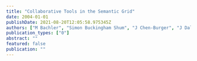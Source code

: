 ```yaml
---
title: "Collaborative Tools in the Semantic Grid"
date: 2004-01-01
publishDate: 2021-08-20T12:05:58.975345Z
authors: ["M Bachler", "Simon Buckingham Shum", "J Chen-Burger", "J Dalton", "D De Roure", " ..."]
publication_types: ["0"]
abstract: ""
featured: false
publication: ""
---
```


